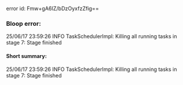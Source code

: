 error id: Fmw+gA6IZ/bDzOyxfzZfig==
### Bloop error:

25/06/17 23:59:26 INFO TaskSchedulerImpl: Killing all running tasks in stage 7: Stage finished
#### Short summary: 

25/06/17 23:59:26 INFO TaskSchedulerImpl: Killing all running tasks in stage 7: Stage finished